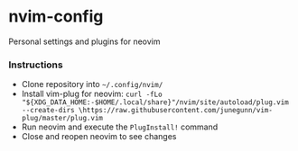 # nvim-config
Personal settings and plugins for neovim

<h3>Instructions</h3>

* Clone repository into ``~/.config/nvim/``<br>
* Install vim-plug for neovim: ``curl -fLo "${XDG_DATA_HOME:-$HOME/.local/share}"/nvim/site/autoload/plug.vim --create-dirs \https://raw.githubusercontent.com/junegunn/vim-plug/master/plug.vim``<br>
* Run neovim and execute the ``PlugInstall!`` command<br>
* Close and reopen neovim to see changes
